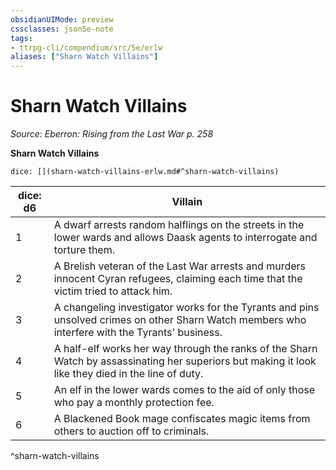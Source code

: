 ```yaml
---
obsidianUIMode: preview
cssclasses: json5e-note
tags:
- ttrpg-cli/compendium/src/5e/erlw
aliases: ["Sharn Watch Villains"]
---
```

# Sharn Watch Villains
*Source: Eberron: Rising from the Last War p. 258* 

**Sharn Watch Villains**

`dice: [](sharn-watch-villains-erlw.md#^sharn-watch-villains)`

| dice: d6 | Villain |
|----------|---------|
| 1 | A dwarf arrests random halflings on the streets in the lower wards and allows Daask agents to interrogate and torture them. |
| 2 | A Brelish veteran of the Last War arrests and murders innocent Cyran refugees, claiming each time that the victim tried to attack him. |
| 3 | A changeling investigator works for the Tyrants and pins unsolved crimes on other Sharn Watch members who interfere with the Tyrants' business. |
| 4 | A half-elf works her way through the ranks of the Sharn Watch by assassinating her superiors but making it look like they died in the line of duty. |
| 5 | An elf in the lower wards comes to the aid of only those who pay a monthly protection fee. |
| 6 | A Blackened Book mage confiscates magic items from others to auction off to criminals. |
^sharn-watch-villains